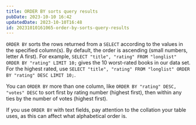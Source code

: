 ```yaml
---
title: ORDER BY sorts query results
pubDate: 2023-10-10 16:42
updatedDate: 2023-10-10T16:48
id: 20231010161065-order-by-sorts-query-results
---
```

`ORDER BY` sorts the rows returned from a `SELECT` according to the values in the specified column(s). By default, the order is ascending (small numbers, letter A first). For example, `SELECT "title", "rating" FROM "longlist" ORDER BY "rating" LIMIT 10;` gives the 10 worst-rated books in our data set. For the highest rated, use `SELECT "title", "rating" FROM "longlist" ORDER BY "rating" DESC LIMIT 10;`. 

You can `ORDER BY` more than one column, like `ORDER BY "rating" DESC, "votes" DESC` to sort first by rating number (highest first), then within any ties by the number of votes (highest first).

If you use `ORDER BY` with text fields, pay attention to the collation your table uses, as this can affect what alphabetical order is.